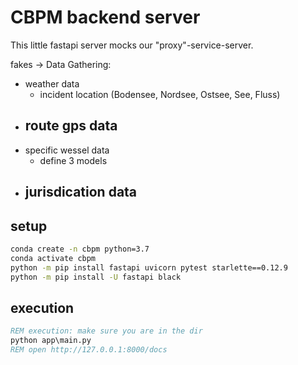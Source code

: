 # CBPM backend server

This little fastapi server mocks our "proxy"-service-server.

fakes -> Data Gathering:

- weather data
  - incident location (Bodensee, Nordsee, Ostsee, See, Fluss)
- route gps data
  - 
- specific wessel data
  - define 3 models
- jurisdication data
  - 

## setup

```cmd
conda create -n cbpm python=3.7
conda activate cbpm
python -m pip install fastapi uvicorn pytest starlette==0.12.9
python -m pip install -U fastapi black
```

## execution

```cmd
REM execution: make sure you are in the dir
python app\main.py
REM open http://127.0.0.1:8000/docs
```
